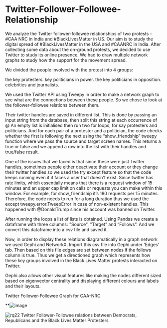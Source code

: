 # Twitter-Follower-Followee-Relationship
We analyze the Twitter follower-followee relationships of two protests - #CAA NRC in India and #BlackLivesMatter in US.
Our aim is to study the digital spread of #BlackLivesMatter in the USA and #CAANRC in India. After collecting some data about the on-ground protests, we decided to use Twitter to study its online presence. We had to draw multiple network graphs to study how the support for the movement spread.

We divided the people involved with the protest into 4 groups:

the key protesters.
key politicians in power.
the key politicians in opposition.
celebrities and journalists.

We used the Twitter API using Tweepy in order to make a network graph to see what are the connections between these people. So we chose to look at the follower-followee relations between them.

Their twitter handles are saved in different list. This is done by passing an input string from the database, then split this string at each occurrence of @ An empty list is initialised then run two for loops, for say protesters and politicians. And for each pair of a protester and a politician, the code checks whether the first is following the next using the “show_friendship” tweepy function where we pass the source and target screen names. This returns a true or false and we append a row into the list with their handles and true/false result.

One of the issues that we faced is that since these were just Twitter handles, sometimes people either deactivate their account or they change their twitter handles so we used the try except feature so that the code keeps running even if it faces a user that doesn't exist. Since twitter has rate limits, which essentially means that there is a request window of 15 minutes and an upper cap limit on calls or requests you can make within this window. For example, for show_friendship it’s 180 requests per 15 minutes. Therefore, the code needs to run for a long duration thus we used the except tweepy.error.TweepError in case of non-existent handles. This happened with @DonaldTrump since his account was banned on Twitter.

After running the loops a list of lists is obtained. Using Pandas we create a dataframe with three columns: "Source", "Target" and “Follows”. And we convert this dataframe into a csv file and saved it.

Now, in order to display these relations diagramatically in a graph network we used Gephi and NetworkX. Import this csv file into Gephi under 'Edges' tab. Then based on this file edges are set between nodes if the follows column is true. Thus we get a directioned graph which represents how these key groups involved in the Black Lives Matter protests interacted on Twitter.

Gephi also allows other visual features like making the nodes different sized based on eigenvector centrality and displaying different colours and labels and their layouts. 


Twitter Follower-Followee Graph for CAA-NRC

**![image](https://user-images.githubusercontent.com/57289951/147874291-40f4f7c2-cb64-48b9-b127-17579b276958.png)

![rq22](https://user-images.githubusercontent.com/62093616/126904045-01341a80-bea1-4111-bf4b-72d6fa04e37f.png)
Twitter Follower-Followee relations between Democrats, Republicans and the Black Lives Matter Protesters


